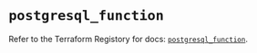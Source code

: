 # `postgresql_function`

Refer to the Terraform Registory for docs: [`postgresql_function`](https://registry.terraform.io/providers/sourcegraph/postgresql/1.18.0/docs/resources/function).
